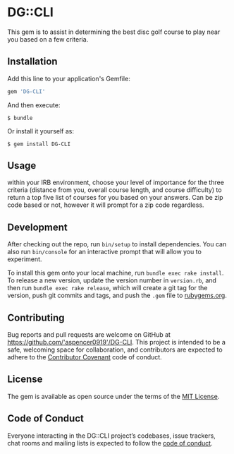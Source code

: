 # DG::CLI

This gem is to assist in determining the best disc golf course to play near you based on a few criteria.

## Installation

Add this line to your application's Gemfile:

```ruby
gem 'DG-CLI'
```

And then execute:

    $ bundle

Or install it yourself as:

    $ gem install DG-CLI

## Usage

within your IRB environment, choose your level of importance for the three criteria (distance from you, overall course length, and course difficulty) to return a top five list of courses for you based on your answers. Can be zip code based or not, however it will prompt for a zip code regardless.

## Development

After checking out the repo, run `bin/setup` to install dependencies. You can also run `bin/console` for an interactive prompt that will allow you to experiment.

To install this gem onto your local machine, run `bundle exec rake install`. To release a new version, update the version number in `version.rb`, and then run `bundle exec rake release`, which will create a git tag for the version, push git commits and tags, and push the `.gem` file to [rubygems.org](https://rubygems.org).

## Contributing

Bug reports and pull requests are welcome on GitHub at https://github.com/'aspencer0919'/DG-CLI. This project is intended to be a safe, welcoming space for collaboration, and contributors are expected to adhere to the [Contributor Covenant](http://contributor-covenant.org) code of conduct.

## License

The gem is available as open source under the terms of the [MIT License](https://opensource.org/licenses/MIT).

## Code of Conduct

Everyone interacting in the DG::CLI project’s codebases, issue trackers, chat rooms and mailing lists is expected to follow the [code of conduct](https://github.com/'aspencer0919'/DG-CLI/blob/master/CODE_OF_CONDUCT.md).
